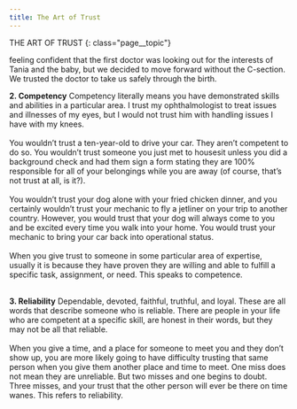 ```yaml
---
title: The Art of Trust
---
```

THE ART OF TRUST
{: class="page__topic"}

feeling confident that the first doctor was looking out for
the interests of Tania and the baby, but we decided to move
forward without the C-section. We trusted the doctor to take
us safely through the birth.

**2. Competency**
Competency literally means you have demonstrated skills and
abilities in a particular area. I trust my ophthalmologist to
treat issues and illnesses of my eyes, but I would not trust him
with handling issues I have with my knees.<br><br>
You wouldn’t trust a ten-year-old to drive your car. They aren’t
competent to do so. You wouldn’t trust someone you just met
to housesit unless you did a background check and had them
sign a form stating they are 100% responsible for all of your
belongings while you are away (of course, that’s not trust at
all, is it?).<br><br>
You wouldn’t trust your dog alone with your fried chicken
dinner, and you certainly wouldn’t trust your mechanic to fly a
jetliner on your trip to another country. However, you would
trust that your dog will always come to you and be excited
every time you walk into your home. You would trust your
mechanic to bring your car back into operational status.<br><br>
When you give trust to someone in some particular area of
expertise, usually it is because they have proven they are
willing and able to fulfill a specific task, assignment, or need.
This speaks to competence.<br><br>

**3. Reliability**
Dependable, devoted, faithful, truthful, and loyal. These are all
words that describe someone who is reliable. There are people
in your life who are competent at a specific skill, are honest in
their words, but they may not be all that reliable.<br><br>
When you give a time, and a place for someone to meet you
and they don’t show up, you are more likely going to have
difficulty trusting that same person when you give them
another place and time to meet. One miss does not mean they
are unreliable. But two misses and one begins to doubt. Three
misses, and your trust that the other person will ever be there
on time wanes. This refers to reliability.